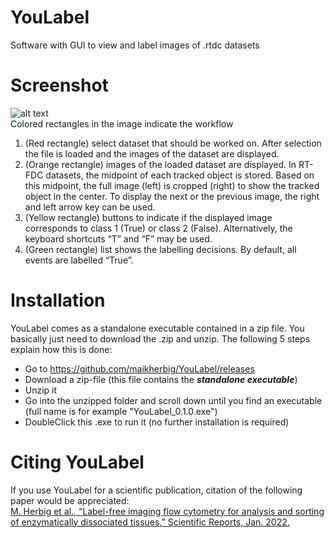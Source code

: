 # YouLabel
Software with GUI to view and label images of .rtdc datasets

# Screenshot
![alt text](art/ScreenShot_v01.png "YouLabel Screenshot")  
Colored rectangles in the image indicate the workflow
1. (Red rectangle) select dataset that should be worked on. After selection the file is loaded and the images of the dataset are displayed.
2. (Orange rectangle) images of the loaded dataset are displayed. In RT-FDC datasets, the midpoint of each tracked object is stored. Based on this midpoint, the full image (left) is cropped (right) to show the tracked object in the center. To display the next or the previous image, the right and left arrow key can be used.    
3. (Yellow rectangle) buttons to indicate if the displayed image corresponds to class 1 (True) or class 2 (False). Alternatively, the keyboard shortcuts “T” and “F” may be used.   
4. (Green rectangle) list shows the labelling decisions. By default, all events are labelled “True”.  
 
# Installation
YouLabel comes as a standalone executable contained in a zip file. You basically just need to download the .zip and unzip. The following 5 steps explain how this is done:    
* Go to https://github.com/maikherbig/YouLabel/releases
* Download a zip-file (this file contains the **_standalone executable_**)   
* Unzip it  
* Go into the unzipped folder and scroll down until you find an executable (full name is for example "YouLabel_0.1.0.exe")  
* DoubleClick this .exe to run it (no further installation is required)  

# Citing YouLabel  
If you use YouLabel for a scientific publication, citation of the following paper would be appreciated:  
[M. Herbig et al., “Label-free imaging flow cytometry for analysis and sorting of enzymatically dissociated tissues,” Scientific Reports, Jan. 2022.](https://www.nature.com/articles/s41598-022-05007-2)  
